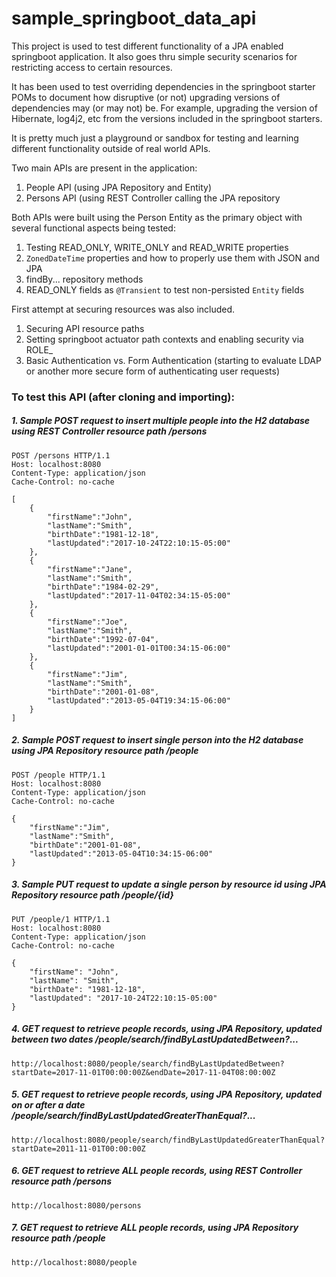 # sample_springboot_data_api
This project is used to test different functionality of a JPA enabled springboot application. It also goes thru simple security scenarios for restricting access to certain resources.

It has been used to test overriding dependencies in the springboot starter POMs to document how disruptive (or not) upgrading versions of dependencies may (or may not) be. For example, upgrading the version of Hibernate, log4j2, etc from the versions included in the springboot starters.

It is pretty much just a playground or sandbox for testing and learning different functionality outside of real world APIs.

Two main APIs are present in the application:
1. People API (using JPA Repository and Entity)
2. Persons API (using REST Controller calling the JPA repository

Both APIs were built using the Person Entity as the primary object with several functional aspects being tested:
1. Testing READ_ONLY, WRITE_ONLY and READ_WRITE properties
2. `ZonedDateTime` properties and how to properly use them with JSON and JPA
3. findBy... repository methods
4. READ_ONLY fields as `@Transient` to test non-persisted `Entity` fields

First attempt at securing resources was also included.
1. Securing API resource paths
2. Setting springboot actuator path contexts and enabling security via ROLE_
3. Basic Authentication vs. Form Authentication (starting to evaluate LDAP or another more secure form of authenticating user requests)

### To test this API (after cloning and importing):
##### 1. Sample POST request to insert multiple people into the H2 database using REST Controller resource path /persons

```http
POST /persons HTTP/1.1
Host: localhost:8080
Content-Type: application/json
Cache-Control: no-cache

[
	{
		"firstName":"John",
		"lastName":"Smith",
		"birthDate":"1981-12-18", 
		"lastUpdated":"2017-10-24T22:10:15-05:00"
	},
	{
		"firstName":"Jane",
		"lastName":"Smith",
		"birthDate":"1984-02-29", 
		"lastUpdated":"2017-11-04T02:34:15-05:00"
	},
	{
		"firstName":"Joe",
		"lastName":"Smith",
		"birthDate":"1992-07-04", 
		"lastUpdated":"2001-01-01T00:34:15-06:00"
	},
	{
		"firstName":"Jim",
		"lastName":"Smith",
		"birthDate":"2001-01-08", 
		"lastUpdated":"2013-05-04T19:34:15-06:00"
	}
]
```

##### 2. Sample POST request to insert single person into the H2 database using JPA Repository resource path /people
```http
POST /people HTTP/1.1
Host: localhost:8080
Content-Type: application/json
Cache-Control: no-cache

{
	"firstName":"Jim",
	"lastName":"Smith",
	"birthDate":"2001-01-08", 
	"lastUpdated":"2013-05-04T10:34:15-06:00"
}
```

##### 3. Sample PUT request to update a single person by resource id using JPA Repository resource path /people/{id}
```http
PUT /people/1 HTTP/1.1
Host: localhost:8080
Content-Type: application/json
Cache-Control: no-cache

{
	"firstName": "John",
	"lastName": "Smith",
	"birthDate": "1981-12-18",
	"lastUpdated": "2017-10-24T22:10:15-05:00"
}
```

##### 4. GET request to retrieve people records, using JPA Repository, updated between two dates /people/search/findByLastUpdatedBetween?...
```
http://localhost:8080/people/search/findByLastUpdatedBetween?startDate=2017-11-01T00:00:00Z&endDate=2017-11-04T08:00:00Z
```

##### 5. GET request to retrieve people records, using JPA Repository, updated on or after a date /people/search/findByLastUpdatedGreaterThanEqual?...
```
http://localhost:8080/people/search/findByLastUpdatedGreaterThanEqual?startDate=2011-11-01T00:00:00Z
```

##### 6. GET request to retrieve ALL people records, using REST Controller resource path /persons
```
http://localhost:8080/persons
```

##### 7. GET request to retrieve ALL people records, using JPA Repository resource path /people
```
http://localhost:8080/people
```